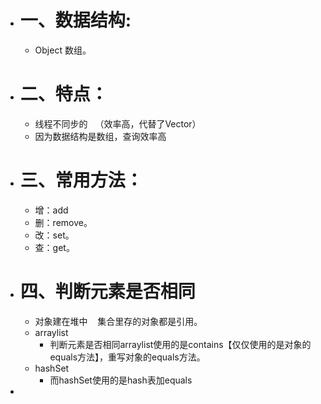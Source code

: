 - # 一、数据结构:
	- Object 数组。
- # 二、特点：
	- 线程不同步的   （效率高，代替了Vector）
	- 因为数据结构是数组，查询效率高
- # 三、常用方法：
	- 增：add
	- 删：remove。
	- 改：set。
	- 查：get。
- # 四、判断元素是否相同
	- 对象建在堆中    集合里存的对象都是引用。
	- arraylist
		- 判断元素是否相同arraylist使用的是contains【仅仅使用的是对象的equals方法】，重写对象的equals方法。
	- hashSet
		- 而hashSet使用的是hash表加equals
-